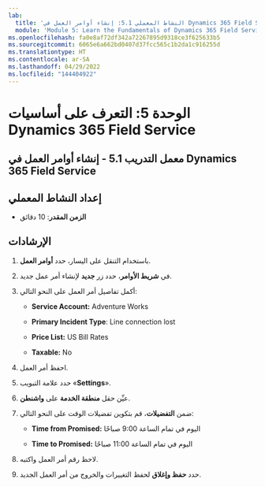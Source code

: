 ```yaml
---
lab:
  title: 'النشاط المعملي 5.1: إنشاء أوامر العمل في Dynamics 365 Field Service'
  module: 'Module 5: Learn the Fundamentals of Dynamics 365 Field Service'
ms.openlocfilehash: fa0e8af72df342a72267895d9318ce3f625633b5
ms.sourcegitcommit: 6065e6a662bd0407d37fcc565c1b2da1c916255d
ms.translationtype: HT
ms.contentlocale: ar-SA
ms.lasthandoff: 04/29/2022
ms.locfileid: "144404922"
---
```

<a name="module-5-learn-the-fundamentals-of-dynamics-365-field-service"></a>الوحدة 5: التعرف على أساسيات Dynamics 365 Field Service
========================

## <a name="practice-lab-51---creating-work-orders-in-dynamics-365-field-service"></a>معمل التدريب 5.1 - إنشاء أوامر العمل في Dynamics 365 Field Service

## <a name="lab-setup"></a>إعداد النشاط المعملي

  - **الزمن المقدر**: 10 دقائق

## <a name="instructions"></a>الإرشادات

1. باستخدام التنقل على اليسار، حدد **أوامر العمل**.

2. في **شريط الأوامر**، حدد زر **جديد** لإنشاء أمر عمل جديد.

3. أكمل تفاصيل أمر العمل على النحو التالي:

    - **Service Account:** Adventure Works

    - **Primary Incident Type**: Line connection lost

    - **Price List:** US Bill Rates

    - **Taxable:** No

4. احفظ أمر العمل.

4. حدد علامة التبويب «⁧**⁩Settings⁧**⁩».

5. عيِّن حقل **منطقة الخدمة** على **واشنطن**. 

6. ضمن **التفضيلات**، قم بتكوين تفضيلات الوقت على النحو التالي:

    - **Time from Promised:** اليوم في تمام الساعة 9:00 صباحًا

    - **Time to Promised:** اليوم في تمام الساعة 11:00 صباحًا

7. لاحظ رقم أمر العمل واكتبه. 

8. حدد **حفظ وإغلاق** لحفظ التغييرات والخروج من أمر العمل الجديد.
